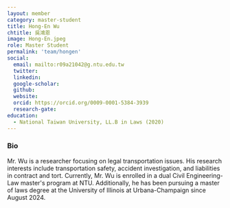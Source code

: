 ```yaml
---
layout: member
category: master-student
title: Hong-En Wu
chtitle: 吳鴻恩
image: Hong-En.jpeg
role: Master Student
permalink: 'team/hongen'
social:
  email: mailto:r09a21042@g.ntu.edu.tw
  twitter:
  linkedin: 
  google-scholar:
  github:
  website:
  orcid: https://orcid.org/0009-0001-5384-3939
  research-gate: 
education:
  - National Taiwan University, LL.B in Laws (2020)
---
```


<h3>Bio</h3>
Mr. Wu is a researcher focusing on legal transportation issues. His research interests include transportation safety, accident investigation, and liabilities in contract and tort. Currently, Mr. Wu is enrolled in a dual Civil Engineering-Law master's program at NTU. Additionally, he has been pursuing a master of laws degree at the University of Illinois at Urbana-Champaign since August 2024.
